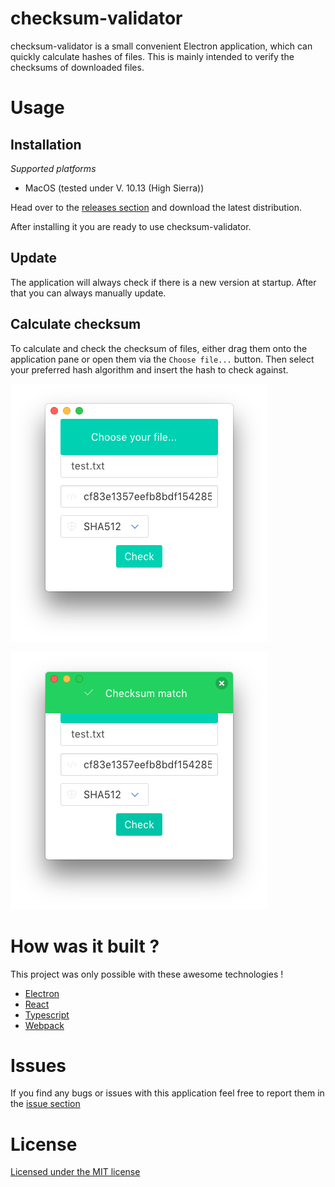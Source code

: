 #  checksum-validator

checksum-validator is a small convenient Electron application, which can quickly calculate hashes of files. This is mainly intended to verify the checksums of downloaded files. 


# Usage

## Installation

_Supported platforms_

* MacOS (tested under V. 10.13 (High Sierra)) 

Head over to the [releases section](https://github.com/alexanderwe/checksum-validator/releases) and download the latest distribution. 

After installing it you are ready to use checksum-validator.

## Update
The application will always check if there is a new version at startup. After that you can always manually update.

## Calculate checksum

To calculate and check the checksum of files, either drag them onto the application pane or open them via the `Choose file...` button. Then select your preferred hash algorithm and insert the hash to check against. 

![img1](https://github.com/alexanderwe/checksum-validator/blob/master/.github/img/img1.png)

![img2](https://github.com/alexanderwe/checksum-validator/blob/master/.github/img/img2.png)

# How was it built ?

This project was only possible with these awesome technologies !

* [Electron](https://github.com/electron/electron)
* [React](https://github.com/facebook/react)
* [Typescript](https://github.com/Microsoft/TypeScript)
* [Webpack](https://github.com/webpack/webpack)

# Issues

If you find any bugs or issues with this application feel free to report them in the [issue section](https://github.com/alexanderwe/checksum-validator/issues)


# License

[Licensed under the MIT license](https://github.com/alexanderwe/checksum-validator/blob/master/LICENSE.md)
